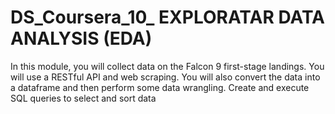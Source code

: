 # DS_Coursera_10_ EXPLORATAR DATA ANALYSIS (EDA)
In this module, you will collect data on the Falcon 9 first-stage landings. You will use a RESTful API and web scraping. You will also convert the data into a dataframe and then perform some data wrangling.
Create and execute SQL queries to select and sort data

